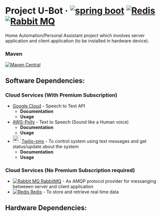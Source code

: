# Project U-Bot &middot; [![spring boot](http://spring.io/img/favicon-ca31b78daf0dd9a106bbf3c6d87d4ec7.png)](http://spring.io/) [![Redis](https://redis.io/images/favicon.png)](http://redis.io/) [![Rabbit MQ](https://www.rabbitmq.com/favicon.ico)](https://www.rabbitmq.com/)




Home Automation/Personal Assistant project which involves server application and client application (to be installed in hardware device).

### Maven
[![Maven Central](https://maven-badges.herokuapp.com/maven-central/com.rabbitmq/amqp-client/badge.svg)](https://maven-badges.herokuapp.com/maven-central/com.rabbitmq/amqp-client)


Software Dependencies:
----------------------

### Cloud Services (With Premium Subscription) 

* [Google Cloud](https://cloud.google.com/speech/) - Speech to Text API 
  * **Documentation**
  * **Usage**
* [AWS-Polly](https://aws.amazon.com/polly/) - Text to Speech (Sound like a Human voice)
  * **Documentation**
  * **Usage**
* <img src="https://www.twilio.com/docs/static/img/favicons/favicon_57.98200b6899e6.png" height="24"> [Twilio-sms](https://www.twilio.com/docs/api?filter-product=sms) - To control system using text messages and get status/update about the system
  * **Documentation**
  * **Usage**
  
  
  
  
### Cloud Services (No Premium Subscription required) 

* [![Rabbit MQ](https://www.rabbitmq.com/favicon.ico) RabbitMQ](https://www.rabbitmq.com/) - As AMQP protocol provider for messanging betweeen server and client application
* [![Redis](https://redis.io/images/favicon.png) Redis](http://redis.io/) - To store and retrieve real time data


Hardware Dependencies:
----------------------

